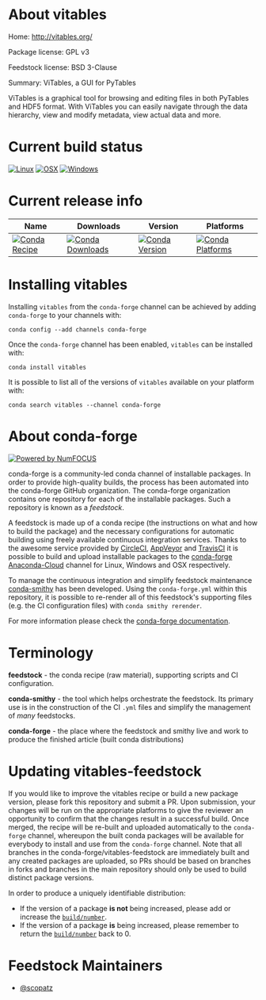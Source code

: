 <!--
# -*- mode: jinja -*-
-->

About vitables
==============

Home: http://vitables.org/

Package license: GPL v3

Feedstock license: BSD 3-Clause

Summary: ViTables, a GUI for PyTables

ViTables is a graphical tool for browsing and editing files in both PyTables
and HDF5 format. With ViTables you can easily navigate through the data
hierarchy, view and modify metadata, view actual data and more.


Current build status
====================

[![Linux](https://img.shields.io/circleci/project/github/conda-forge/vitables-feedstock/master.svg?label=Linux)](https://circleci.com/gh/conda-forge/vitables-feedstock)
[![OSX](https://img.shields.io/travis/conda-forge/vitables-feedstock/master.svg?label=macOS)](https://travis-ci.org/conda-forge/vitables-feedstock)
[![Windows](https://img.shields.io/appveyor/ci/conda-forge/vitables-feedstock/master.svg?label=Windows)](https://ci.appveyor.com/project/conda-forge/vitables-feedstock/branch/master)

Current release info
====================

| Name | Downloads | Version | Platforms |
| --- | --- | --- | --- |
| [![Conda Recipe](https://img.shields.io/badge/recipe-vitables-green.svg)](https://anaconda.org/conda-forge/vitables) | [![Conda Downloads](https://img.shields.io/conda/dn/conda-forge/vitables.svg)](https://anaconda.org/conda-forge/vitables) | [![Conda Version](https://img.shields.io/conda/vn/conda-forge/vitables.svg)](https://anaconda.org/conda-forge/vitables) | [![Conda Platforms](https://img.shields.io/conda/pn/conda-forge/vitables.svg)](https://anaconda.org/conda-forge/vitables) |

Installing vitables
===================

Installing `vitables` from the `conda-forge` channel can be achieved by adding `conda-forge` to your channels with:

```
conda config --add channels conda-forge
```

Once the `conda-forge` channel has been enabled, `vitables` can be installed with:

```
conda install vitables
```

It is possible to list all of the versions of `vitables` available on your platform with:

```
conda search vitables --channel conda-forge
```


About conda-forge
=================

[![Powered by NumFOCUS](https://img.shields.io/badge/powered%20by-NumFOCUS-orange.svg?style=flat&colorA=E1523D&colorB=007D8A)](http://numfocus.org)

conda-forge is a community-led conda channel of installable packages.
In order to provide high-quality builds, the process has been automated into the
conda-forge GitHub organization. The conda-forge organization contains one repository
for each of the installable packages. Such a repository is known as a *feedstock*.

A feedstock is made up of a conda recipe (the instructions on what and how to build
the package) and the necessary configurations for automatic building using freely
available continuous integration services. Thanks to the awesome service provided by
[CircleCI](https://circleci.com/), [AppVeyor](https://www.appveyor.com/)
and [TravisCI](https://travis-ci.org/) it is possible to build and upload installable
packages to the [conda-forge](https://anaconda.org/conda-forge)
[Anaconda-Cloud](https://anaconda.org/) channel for Linux, Windows and OSX respectively.

To manage the continuous integration and simplify feedstock maintenance
[conda-smithy](https://github.com/conda-forge/conda-smithy) has been developed.
Using the ``conda-forge.yml`` within this repository, it is possible to re-render all of
this feedstock's supporting files (e.g. the CI configuration files) with ``conda smithy rerender``.

For more information please check the [conda-forge documentation](https://conda-forge.org/docs/).

Terminology
===========

**feedstock** - the conda recipe (raw material), supporting scripts and CI configuration.

**conda-smithy** - the tool which helps orchestrate the feedstock.
                   Its primary use is in the construction of the CI ``.yml`` files
                   and simplify the management of *many* feedstocks.

**conda-forge** - the place where the feedstock and smithy live and work to
                  produce the finished article (built conda distributions)


Updating vitables-feedstock
===========================

If you would like to improve the vitables recipe or build a new
package version, please fork this repository and submit a PR. Upon submission,
your changes will be run on the appropriate platforms to give the reviewer an
opportunity to confirm that the changes result in a successful build. Once
merged, the recipe will be re-built and uploaded automatically to the
`conda-forge` channel, whereupon the built conda packages will be available for
everybody to install and use from the `conda-forge` channel.
Note that all branches in the conda-forge/vitables-feedstock are
immediately built and any created packages are uploaded, so PRs should be based
on branches in forks and branches in the main repository should only be used to
build distinct package versions.

In order to produce a uniquely identifiable distribution:
 * If the version of a package **is not** being increased, please add or increase
   the [``build/number``](https://conda.io/docs/user-guide/tasks/build-packages/define-metadata.html#build-number-and-string).
 * If the version of a package **is** being increased, please remember to return
   the [``build/number``](https://conda.io/docs/user-guide/tasks/build-packages/define-metadata.html#build-number-and-string)
   back to 0.

Feedstock Maintainers
=====================

* [@scopatz](https://github.com/scopatz/)

